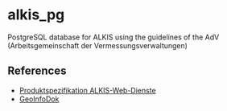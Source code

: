 # alkis_pg
PostgreSQL database for ALKIS using the guidelines of the AdV (Arbeitsgemeinschaft der Vermessungsverwaltungen)

## References

- [Produktspezifikation ALKIS-Web-Dienste](https://www.adv-online.de/AdV-Produkte/Standards-und-Produktblaetter/Standards-des-Liegenschaftskatasters/)
- [GeoInfoDok](https://www.adv-online.de/GeoInfoDok/)
